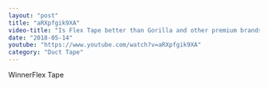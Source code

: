 ```yaml
---
layout: "post"
title: "aRXpfgik9XA"
video-title: "Is Flex Tape better than Gorilla and other premium brands?  Let's find out!"
date: "2018-05-14"
youtube: "https://www.youtube.com/watch?v=aRXpfgik9XA"
category: "Duct Tape"
---
```

<div class="space-y-1"><p><span class="inline-flex items-center justify-center px-2 py-1 mr-2 text-sm font-semibold leading-none text-red-50 bg-red-600 rounded-full">Winner</span>Flex Tape<br></p></div>